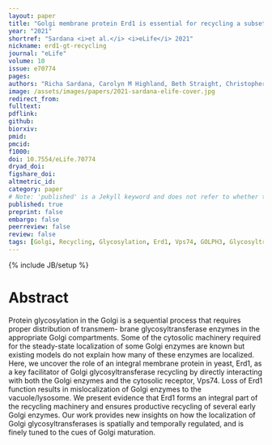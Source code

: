 ```yaml
---
layout: paper
title: "Golgi membrane protein Erd1 is essential for recycling a subset of Golgi glycosyltransferases"
year: "2021"
shortref: "Sardana <i>et al.</i> <i>eLife</i> 2021"
nickname: erd1-gt-recycling
journal: "eLife"
volume: 10
issue: e70774
pages: 
authors: "Richa Sardana, Carolyn M Highland, Beth Straight, Christopher Chavez, J Christopher Fromme, Scott D Emr"
image: /assets/images/papers/2021-sardana-elife-cover.jpg
redirect_from: 
fulltext: 
pdflink: 
github: 
biorxiv:
pmid: 
pmcid: 
f1000: 
doi: 10.7554/eLife.70774
dryad_doi:
figshare_doi: 
altmetric_id: 
category: paper
# Note: 'published' is a Jekyll keyword and does not refer to whether the paper is published, but rather to whether this Markdown should be part of the rendered site.
published: true
preprint: false
embargo: false	
peerreview: false
review: false
tags: [Golgi, Recycling, Glycosylation, Erd1, Vps74, GOLPH3, Glycosyltransferase, COPI, COG complex]
---
```

{% include JB/setup %}

# Abstract 

Protein glycosylation in the Golgi is a sequential process that requires proper distribution of transmem- brane glycosyltransferase enzymes in the appropriate Golgi compartments. Some of the cytosolic machinery required for the steady-state localization of some Golgi enzymes are known but existing models do not explain how many of these enzymes are localized. Here, we uncover the role of an integral membrane protein in yeast, Erd1, as a key facilitator of Golgi glycosyltransferase recycling by directly interacting with both the Golgi enzymes and the cytosolic receptor, Vps74. Loss of Erd1 function results in mislocalization of Golgi enzymes to the vacuole/lysosome. We present evidence that Erd1 forms an integral part of the recycling machinery and ensures productive recycling of several early Golgi enzymes. Our work provides new insights on how the localization of Golgi glycosyltransferases is spatially and temporally regulated, and is finely tuned to the cues of Golgi maturation.
